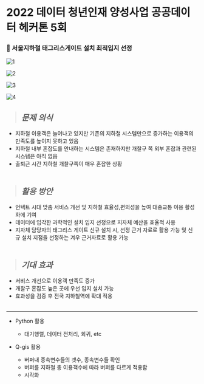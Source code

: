 # 2022 데이터 청년인재 양성사업 공공데이터 헤커톤 5회
### 🚃 서울지하철 태그리스게이트 설치 최적입지 선정

![1](https://user-images.githubusercontent.com/120001069/211492208-82c48c2a-0458-45c1-a136-ddfa18947502.png)

![2](https://user-images.githubusercontent.com/120001069/211492214-cb905feb-25f3-44af-94cb-cb98babf5751.png)

![3](https://user-images.githubusercontent.com/120001069/211492217-9dd350aa-6ec7-419f-b5bf-db83d15e8893.png)

![4](https://user-images.githubusercontent.com/120001069/211492219-981fcb90-7e80-4424-86fb-a4dbe1a1faa2.png)

>## <I> 문제 의식 </I>
- 지하철 이용객은 늘어나고 있지만 기존의 지하철 시스템만으로 증가하는 이용객의 만족도를 높이지 못하고 있음
- 지하철 내부 혼잡도를 안내하는 시스템은 존재하지만 개찰구 쪽 외부 혼잡과 관련된 시스템은 아직 없음
- 출퇴근 시간 지하철 개찰구쪽이 매우 혼잡한 상황
<br/><br/>

>## <I> 활용 방안 </I>
- 언텍트 시대 맞춤 서비스 개선 및 지하철 효율성,편의성을 높여 대중교통 이용 활성화에 기여
- 데이터에 입각한 과학적인 설치 입지 선정으로 지자체 예산을 효율적 사용
- 지자체 담당자의 태그리스 게이트 신규 설치 시, 선정 근거 자료로 활용 가능 및 신규 설치 지점을 선정하는 겨우 근거자료로 활용 가능
<br/><br/>

>## <I> 기대 효과 </I>
- 서비스 개선으로 이용객 만족도 증가
- 개찰구 혼잡도 높은 곳에 우선 입지 설치 가능
- 효과성을 검증 후  전국 지하철역에 확대 적용
<br/><br/>
-------
- Python 활용
  - 대기행렬, 데이터 전처리, 회귀, etc
 
- Q-gis 활용
  - 버퍼내 종속변수들의 갯수, 종속변수들 확인
  - 버퍼를 지하철 총 이용객수에 따라 버퍼를 다르게 적용함
  - 시각화
